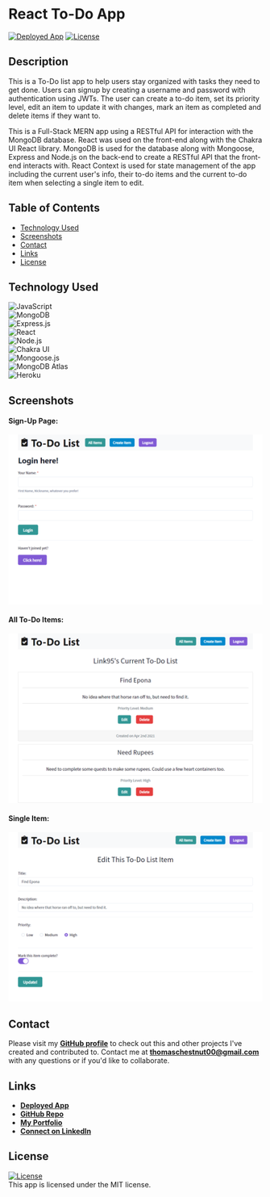 # React To-Do App

<a href="https://todoapp-tc.herokuapp.com/">![Deployed App](https://img.shields.io/badge/Deployed%20App-blue.svg)</a> <a href=./LICENSE>![License](https://img.shields.io/badge/License%3A-MIT-green.svg)</a>

## Description

This is a To-Do list app to help users stay organized with tasks they need to get done. Users can signup by creating a username and password with authentication using JWTs. The user can create a to-do item, set its priority level, edit an item to update it with changes, mark an item as completed and delete items if they want to.

This is a Full-Stack MERN app using a RESTful API for interaction with the MongoDB database. React was used on the front-end along with the Chakra UI React library.
MongoDB is used for the database along with Mongoose, Express and Node.js on the back-end to create a RESTful API that the front-end interacts with.
React Context is used for state management of the app including the current user's info, their to-do items and the current to-do item when selecting a single item to edit.

## Table of Contents

-   [Technology Used](#technology-used)
-   [Screenshots](#screenshots)
-   [Contact](#contact)
-   [Links](#links)
-   [License](#license)

## Technology Used

![JavaScript](https://img.shields.io/badge/JavaScript-323330?style=for-the-badge&logo=javascript&logoColor=F7DF1E)  
![MongoDB](https://img.shields.io/badge/MongoDB-4EA94B?style=for-the-badge&logo=mongodb&logoColor=white)  
![Express.js](https://img.shields.io/badge/Express.js-404D59?style=for-the-badge&logo=express)  
![React](https://img.shields.io/badge/React-20232A?style=for-the-badge&logo=react&logoColor=61DAFB)  
![Node.js](https://img.shields.io/badge/Node.js-43853D?style=for-the-badge&logo=node.js&logoColor=white)  
![Chakra UI](https://img.shields.io/badge/Chakra%20UI-319795?style=for-the-badge)  
![Mongoose.js](https://img.shields.io/badge/Mongoose.js-880000?style=for-the-badge)  
![MongoDB Atlas](https://img.shields.io/badge/MongoDB%20Atlas-4EA94B?style=for-the-badge&logo=mongodb&logoColor=white)  
![Heroku](https://img.shields.io/badge/Heroku-430098?style=for-the-badge&logo=heroku&logoColor=white)

## Screenshots

#### Sign-Up Page:

![Sign-Up Page](./client/src/assets/images/screenshot-1.png)

#### All To-Do Items:

![All To-Do Item](./client/src/assets/images/screenshot-2.png)

#### Single Item:

![Single Item](./client/src/assets/images/screenshot-3.png)

## Contact

Please visit my **[GitHub profile](https://github.com/tchestnut85/)** to check out this and other projects I've created and contributed to.
Contact me at **thomaschestnut00@gmail.com** with any questions or if you'd like to collaborate.

## Links

-   **[Deployed App](https://todoapp-tc.herokuapp.com/)**
-   **[GitHub Repo](https://github.com/tchestnut85/to-do-app)**
-   **[My Portfolio](https://tomchestnut.dev)**
-   **[Connect on LinkedIn](https://www.linkedin.com/in/thomas-chestnut)**

## License

<a href=./LICENSE>![License](https://img.shields.io/badge/License%3A-MIT-green.svg)</a>  
This app is licensed under the MIT license.
